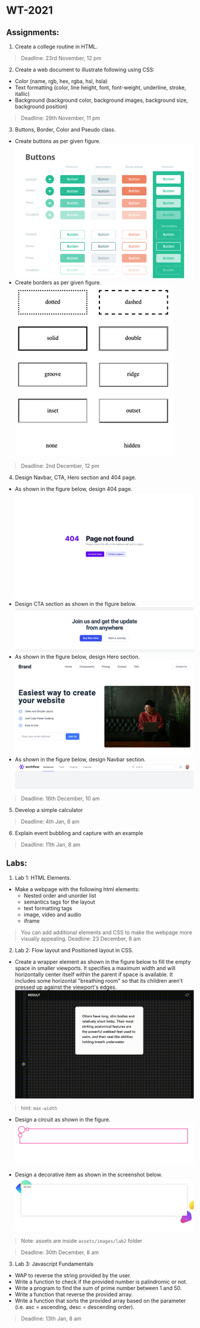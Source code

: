 # WT-2021

## Assignments:
1. Create a college routine in HTML.
> Deadline: 23rd November, 12 pm

2. Create a web document to illustrate following using CSS:
* Color (name, rgb, hex, rgba, hsl, hsla)
* Text formatting (color, line height, font, font-weight, underline, stroke, itallic)
* Background (background color, background images, background size, background position)
> Deadline: 29th November, 11 pm

3. Buttons, Border, Color and Pseudo class.
* Create buttons as per given figure.
![buttons](assets/images/buttons.png)  
* Create borders as per given figure.
![box](assets/images/box.png)
> Deadline: 2nd December, 12 pm

4. Design Navbar, CTA, Hero section and 404 page.
* As shown in the figure below, design 404 page.
   ![404](assets/images/404.png)
* Design CTA section as shown in the figure below.
   ![cta](assets/images/cta.png)
* As shown in the figure below, design Hero section.
   ![hero](assets/images/hero.png)
* As shown in the figure below, design Navbar section.
   ![nav](assets/images/nav.png)
> Deadline: 16th December, 10 am

5. Develop a simple calculator
> Deadline: 4th Jan, 6 am

6. Explain event bubbling and capture with an example

> Deadline: 11th Jan, 8 am

## Labs:

1. Lab 1: HTML Elements.
* Make a webpage with the following html elements:
   * Nested order and unorder list
   * semantics tags for the layout
   * text formatting tags
   * image, video and audio
   * iframe
> You can add additional elements and CSS to make the webpage more visually appealing.
> Deadline: 23 December, 8 am

2. Lab 2: Flow layout and Positioned layout in CSS.
* Create a wrapper element as shown in the figure below to fill the empty space in smaller viewports. It specifies a maximum width and will horizontally center itself within the parent if space is available. It includes some horizontal "breathing room" so that its children aren't pressed up against the viewport's edges.
![wrapper](assets/images/wrapper.gif)
> hint: `max-width`

* Design a circuit as shown in the figure.
![circuit](assets/images/circuit.png)

* Design a decorative item as shown in the screenshot below.
![decorative](assets/images/decorative.png)
> Note: assets are inside `assets/images/lab2` folder

> Deadline: 30th December, 8 am


3. Lab 3: Javascript Fundamentals
* WAP to reverse the string provided by the user.
* Write a function to check if the provided number is palindromic or not.
* Write a program to find the sum of prime number between 1 and 50.
* Write a function that reverse the provided array.
* Write a function that sorts the provided array based on the parameter (i.e. asc = ascending, desc = descending order).

> Deadline: 13th Jan, 8 am